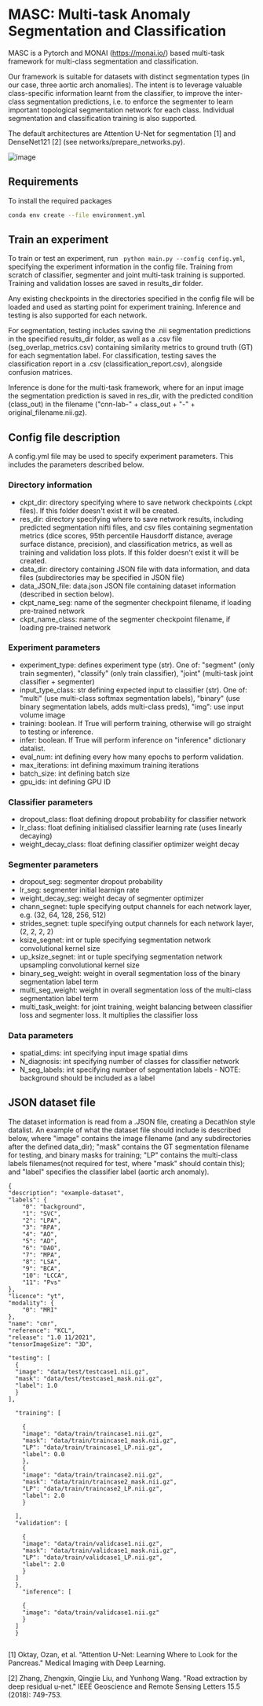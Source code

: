 # MASC: Multi-task Anomaly Segmentation and Classification

MASC is a Pytorch and MONAI (https://monai.io/) based multi-task framework for multi-class segmentation and classification. 

Our framework is suitable for datasets with distinct segmentation types (in our case, three aortic arch anomalies). The intent is to leverage valuable class-specific information learnt from the classifier, to improve the inter-class segmentation predictions, i.e. to enforce the segmenter to learn important topological segmentation network for each class. 
Individual segmentation and classification training is also supported. 

The default architectures are Attention U-Net for segmentation [1] and DenseNet121 [2] (see networks/prepare_networks.py). 


![image](https://user-images.githubusercontent.com/93882352/231525071-c67e6777-2417-4abd-8f1b-6574e98ec0f5.png)



## Requirements

To install the required packages 

```bash
conda env create --file environment.yml
```

## Train an experiment 

To train or test an experiment, run ``` python main.py --config config.yml```, specifying the experiment information in the config file. 
Training from scratch of classifier, segmenter and joint multi-task training is supported. Training and validation losses are saved in results_dir folder. 

Any existing checkpoints in the directories specified in the config file will be loaded and used as starting point for experiment training. 
Inference and testing is also supported for each network. 


For segmentation, testing includes saving the .nii segmentation predictions in the specified results_dir folder, as well as a .csv file (seg_overlap_metrics.csv) containing similarity metrics to ground truth (GT) for each segmentation label. 
For classification, testing saves the classification report in a .csv (classification_report.csv), alongside confusion matrices. 

Inference is done for the multi-task framework, where for an input image the segmentation prediction is saved in res_dir, with the predicted condition (class_out) in the filename ("cnn-lab-" + class_out + "-" + original_filename.nii.gz). 

## Config file description 

A config.yml file may be used to specify experiment parameters. This includes the parameters described below. 

### Directory information 
- ckpt_dir: directory specifying where to save network checkpoints (.ckpt files). If this folder doesn't exist it will be created.  
- res_dir: directory specifying where to save network results, including predicted segmentation nifti files, and csv files containing segmentation metrics (dice scores, 95th percentile Hausdorff distance, average surface distance, precision), and classification metrics, as well as training and validation loss plots. If this folder doesn't exist it will be created.  
- data_dir: directory containing JSON file with data information, and data files (subdirectories may be specified in JSON file) 
- data_JSON_file: data.json JSON file containing dataset information (described in section below). 
- ckpt_name_seg: name of the segmenter checkpoint filename, if loading pre-trained network
- ckpt_name_class: name of the segmenter checkpoint filename, if loading pre-trained network

### Experiment parameters 

- experiment_type: defines experiment type (str). One of: "segment" (only train segmenter), "classify" (only train classifier), "joint" (multi-task joint classifier + segmenter)
- input_type_class: str defining expected input to classifier (str). One of: "multi" (use multi-class softmax segmentation labels), "binary" (use binary segmentation labels, adds multi-class preds), "img": use input volume image
- training: boolean. If True will perform training, otherwise will go straight to testing or inference. 
- infer: boolean. If True will perform inference on "inference" dictionary datalist. 
- eval_num: int defining every how many epochs to perform validation. 
- max_iterations: int defining maximum training iterations
- batch_size: int defining batch size
- gpu_ids: int defining GPU ID 

### Classifier parameters
- dropout_class: float defining dropout probability for classifier network 
- lr_class: float defining initialised classifier learning rate (uses linearly decaying) 
- weight_decay_class: float defining classifier optimizer weight decay 

### Segmenter parameters
- dropout_seg: segmenter dropout probability
- lr_seg: segmenter initial learnign rate 
- weight_decay_seg: weight decay of segmenter optimizer 
- chann_segnet: tuple specifying output channels for each network layer, e.g. (32, 64, 128, 256, 512)
- strides_segnet: tuple specifying output channels for each network layer, (2, 2, 2, 2)
- ksize_segnet: int or tuple specifying segmentation network convolutional kernel size
- up_ksize_segnet: int or tuple specifying segmentation network upsampling convolutional kernel size
- binary_seg_weight: weight in overall segmentation loss of the binary segmentation label term 
- multi_seg_weight: weight in overall segmentation loss of the multi-class segmentation label term 
- multi_task_weight: for joint training, weight balancing between classifier loss and segmenter loss. It multiplies the classifier loss  

### Data parameters
- spatial_dims: int specifying input image spatial dims 
- N_diagnosis: int specifying number of classes for classifier network 
- N_seg_labels: int specifying number of segmentation labels - NOTE: background should be included as a label 


## JSON dataset file 
The dataset information is read from a .JSON file, creating a Decathlon style datalist. An example of what the dataset file should include is described below, where "image" contains the image filename (and any subdirectories after the defined data_dir); "mask" contains the GT segmentation filename for testing, and binary masks for training; "LP" contains the multi-class labels filenames(not required for test, where "mask" should contain this); and "label" specifies the classifier label (aortic arch anomaly). 

```
{
"description": "example-dataset",
"labels": {
    "0": "background",
    "1": "SVC",
    "2": "LPA",
    "3": "RPA",
    "4": "AO",
    "5": "AD",
    "6": "DAO",
    "7": "MPA",
    "8": "LSA",
    "9": "BCA",
    "10": "LCCA",
    "11": "Pvs"
},
"licence": "yt",
"modality": {
    "0": "MRI"
},
"name": "cmr",
"reference": "KCL",
"release": "1.0 11/2021",
"tensorImageSize": "3D",

"testing": [
  {
  "image": "data/test/testcase1.nii.gz",
  "mask": "data/test/testcase1_mask.nii.gz",
  "label": 1.0
  }
],

  "training": [
  
    {
    "image": "data/train/traincase1.nii.gz",
    "mask": "data/train/traincase1_mask.nii.gz",
    "LP": "data/train/traincase1_LP.nii.gz",
    "label": 0.0
    },
    {
    "image": "data/train/traincase2.nii.gz",
    "mask": "data/train/traincase2_mask.nii.gz",
    "LP": "data/train/traincase2_LP.nii.gz",
    "label": 2.0
    }
   
  ],
  "validation": [
    
    {
    "image": "data/train/validcase1.nii.gz",
    "mask": "data/train/validcase1_mask.nii.gz",
    "LP": "data/train/validcase1_LP.nii.gz",
    "label": 2.0
    }
  ]
  }, 
    "inference": [
    
    {
    "image": "data/train/validcase1.nii.gz"
    }
  ]
  }
  
```

[1] Oktay, Ozan, et al. "Attention U-Net: Learning Where to Look for the Pancreas." Medical Imaging with Deep Learning.

[2] Zhang, Zhengxin, Qingjie Liu, and Yunhong Wang. "Road extraction by deep residual u-net." IEEE Geoscience and Remote Sensing Letters 15.5 (2018): 749-753.

